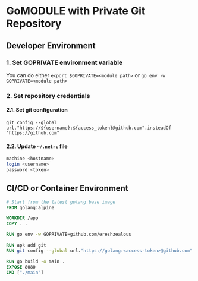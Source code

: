 # GoMODULE with Private Git Repository

## Developer Environment

### 1. Set GOPRIVATE environment variable

You can do either `export $GOPRIVATE=<module path>` or `go env -w GOPRIVATE=<module path>`

### 2. Set repository credentials

#### 2.1. Set git configuration

`git config --global url."https://${username}:${access_token}@github.com".insteadOf "https://github.com"`

#### 2.2. Update `~/.netrc` file

```sh
machine <hostname>
login <username>
password <token>
```

## CI/CD or Container Environment

```Dockerfile
# Start from the latest golang base image
FROM golang:alpine

WORKDIR /app
COPY . .

RUN go env -w GOPRIVATE=github.com/ereshzealous

RUN apk add git
RUN git config --global url."https://golang:<access-token>@github.com".insteadOf "https://github.com"

RUN go build -o main .
EXPOSE 8080
CMD ["./main"]
```
